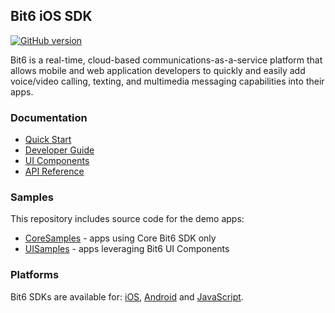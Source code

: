 Bit6 iOS SDK
----------------
[![GitHub version](https://badge.fury.io/gh/bit6%2Fbit6-ios-sdk.svg)](https://github.com/bit6/bit6-ios-sdk)

Bit6 is a real-time, cloud-based communications-as-a-service platform that allows mobile and web application developers to quickly and easily add voice/video calling, texting, and multimedia messaging capabilities into their apps.

### Documentation
* [Quick Start](http://docs.bit6.com/start/ios-xcode/)
* [Developer Guide](http://docs.bit6.com/guides/ios/)
* [UI Components](http://docs.bit6.com/guides/ios-ui/)
* [API Reference](http://docs.bit6.com/api/ios/)

### Samples
This repository includes source code for the demo apps:
* [CoreSamples](https://github.com/bit6/bit6-ios-sdk/tree/master/CoreSamples) - apps using Core Bit6 SDK only
* [UISamples](https://github.com/bit6/bit6-ios-sdk/tree/master/UISamples) - apps leveraging Bit6 UI Components

### Platforms
Bit6 SDKs are available for: [iOS](https://github.com/bit6/bit6-ios-sdk), [Android](https://github.com/bit6/bit6-android-sdk) and [JavaScript](https://github.com/bit6/bit6-js-sdk).
